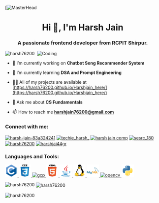 [![MasterHead](https://camo.githubusercontent.com/417e6e178a69cc045c656d083ba983a59303f099087090269c01cacc6741ef29/68747470733a2f2f7170682e66732e71756f726163646e2e6e65742f6d61696e2d71696d672d6661376234626463336232663733653734396535633263363436643461653133)
<h1 align="center">Hi 👋, I'm Harsh Jain</h1>
<h3 align="center">A passionate frontend developer from RCPIT Shirpur.</h3>
<img align="right" alt="Coding" width="400" src="[https://cdn.dribbble.com/users/116207...](https://cdn.dribbble.com/users/1162077/screenshots/3848914/programmer.gif)">

<p align="left"> <img src="https://komarev.com/ghpvc/?username=harsh76200&label=Profile%20views&color=0e75b6&style=flat" alt="harsh76200" /> </p>

- 🔭 I’m currently working on **Chatbot Song Recommender System**

- 🌱 I’m currently learning **DSA and Prompt Engineering**

- 👨‍💻 All of my projects are available at [https://harsh76200.github.io/Harshjain_here/](https://harsh76200.github.io/Harshjain_here/)

- 💬 Ask me about **CS Fundamentals**

- 📫 How to reach me **harshjain76200@gmail.com**

<h3 align="left">Connect with me:</h3>
<p align="left">
<a href="https://linkedin.com/in/harsh-jain-83a324241" target="blank"><img align="center" src="https://raw.githubusercontent.com/rahuldkjain/github-profile-readme-generator/master/src/images/icons/Social/linked-in-alt.svg" alt="harsh-jain-83a324241" height="30" width="40" /></a>
<a href="https://instagram.com/techie_harsh_" target="blank"><img align="center" src="https://raw.githubusercontent.com/rahuldkjain/github-profile-readme-generator/master/src/images/icons/Social/instagram.svg" alt="techie_harsh_" height="30" width="40" /></a>
<a href="https://www.youtube.com/c/harsh jain comp" target="blank"><img align="center" src="https://raw.githubusercontent.com/rahuldkjain/github-profile-readme-generator/master/src/images/icons/Social/youtube.svg" alt="harsh jain comp" height="30" width="40" /></a>
<a href="https://www.codechef.com/users/sesrc_180" target="blank"><img align="center" src="https://cdn.jsdelivr.net/npm/simple-icons@3.1.0/icons/codechef.svg" alt="sesrc_180" height="30" width="40" /></a>
<a href="https://www.leetcode.com/harsh76200" target="blank"><img align="center" src="https://raw.githubusercontent.com/rahuldkjain/github-profile-readme-generator/master/src/images/icons/Social/leet-code.svg" alt="harsh76200" height="30" width="40" /></a>
<a href="https://auth.geeksforgeeks.org/user/harshjai44gr" target="blank"><img align="center" src="https://raw.githubusercontent.com/rahuldkjain/github-profile-readme-generator/master/src/images/icons/Social/geeks-for-geeks.svg" alt="harshjai44gr" height="30" width="40" /></a>
</p>

<h3 align="left">Languages and Tools:</h3>
<p align="left"> <a href="https://www.cprogramming.com/" target="_blank" rel="noreferrer"> <img src="https://raw.githubusercontent.com/devicons/devicon/master/icons/c/c-original.svg" alt="c" width="40" height="40"/> </a> <a href="https://www.w3schools.com/css/" target="_blank" rel="noreferrer"> <img src="https://raw.githubusercontent.com/devicons/devicon/master/icons/css3/css3-original-wordmark.svg" alt="css3" width="40" height="40"/> </a> <a href="https://cloud.google.com" target="_blank" rel="noreferrer"> <img src="https://www.vectorlogo.zone/logos/google_cloud/google_cloud-icon.svg" alt="gcp" width="40" height="40"/> </a> <a href="https://www.w3.org/html/" target="_blank" rel="noreferrer"> <img src="https://raw.githubusercontent.com/devicons/devicon/master/icons/html5/html5-original-wordmark.svg" alt="html5" width="40" height="40"/> </a> <a href="https://www.java.com" target="_blank" rel="noreferrer"> <img src="https://raw.githubusercontent.com/devicons/devicon/master/icons/java/java-original.svg" alt="java" width="40" height="40"/> </a> <a href="https://www.linux.org/" target="_blank" rel="noreferrer"> <img src="https://raw.githubusercontent.com/devicons/devicon/master/icons/linux/linux-original.svg" alt="linux" width="40" height="40"/> </a> <a href="https://www.mysql.com/" target="_blank" rel="noreferrer"> <img src="https://raw.githubusercontent.com/devicons/devicon/master/icons/mysql/mysql-original-wordmark.svg" alt="mysql" width="40" height="40"/> </a> <a href="https://opencv.org/" target="_blank" rel="noreferrer"> <img src="https://www.vectorlogo.zone/logos/opencv/opencv-icon.svg" alt="opencv" width="40" height="40"/> </a> <a href="https://www.python.org" target="_blank" rel="noreferrer"> <img src="https://raw.githubusercontent.com/devicons/devicon/master/icons/python/python-original.svg" alt="python" width="40" height="40"/> </a> </p>

<p><img align="left" src="https://github-readme-stats.vercel.app/api/top-langs?username=harsh76200&show_icons=true&locale=en&layout=compact" alt="harsh76200" /></p>

<p>&nbsp;<img align="center" src="https://github-readme-stats.vercel.app/api?username=harsh76200&show_icons=true&locale=en" alt="harsh76200" /></p>

<p><img align="center" src="https://github-readme-streak-stats.herokuapp.com/?user=harsh76200&" alt="harsh76200" /></p>

